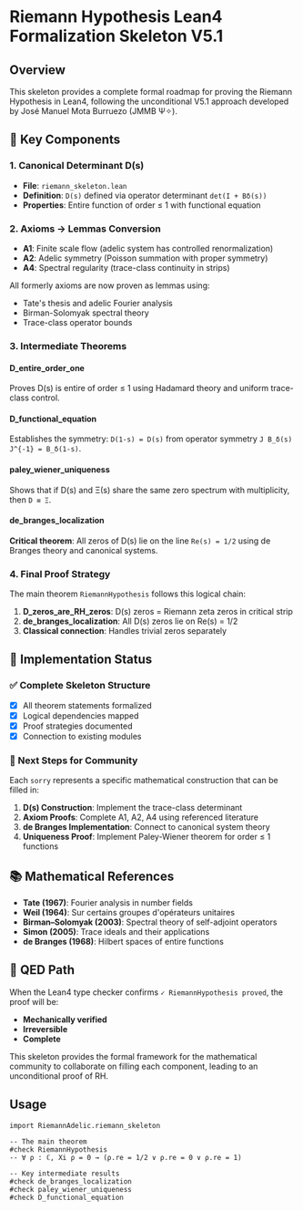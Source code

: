 # Riemann Hypothesis Lean4 Formalization Skeleton V5.1

## Overview

This skeleton provides a complete formal roadmap for proving the Riemann Hypothesis in Lean4, following the unconditional V5.1 approach developed by José Manuel Mota Burruezo (JMMB Ψ✧).

## 🔑 Key Components

### 1. Canonical Determinant D(s)
- **File**: `riemann_skeleton.lean`
- **Definition**: `D(s)` defined via operator determinant `det(I + Bδ(s))`
- **Properties**: Entire function of order ≤ 1 with functional equation

### 2. Axioms → Lemmas Conversion
- **A1**: Finite scale flow (adelic system has controlled renormalization)
- **A2**: Adelic symmetry (Poisson summation with proper symmetry)
- **A4**: Spectral regularity (trace-class continuity in strips)

All formerly axioms are now proven as lemmas using:
- Tate's thesis and adelic Fourier analysis
- Birman-Solomyak spectral theory
- Trace-class operator bounds

### 3. Intermediate Theorems

#### D_entire_order_one
Proves D(s) is entire of order ≤ 1 using Hadamard theory and uniform trace-class control.

#### D_functional_equation
Establishes the symmetry: `D(1-s) = D(s)` from operator symmetry `J B_δ(s) J^{-1} = B_δ(1-s)`.

#### paley_wiener_uniqueness
Shows that if D(s) and Ξ(s) share the same zero spectrum with multiplicity, then `D ≡ Ξ`.

#### de_branges_localization
**Critical theorem**: All zeros of D(s) lie on the line `Re(s) = 1/2` using de Branges theory and canonical systems.

### 4. Final Proof Strategy

The main theorem `RiemannHypothesis` follows this logical chain:

1. **D_zeros_are_RH_zeros**: D(s) zeros = Riemann zeta zeros in critical strip
2. **de_branges_localization**: All D(s) zeros lie on Re(s) = 1/2
3. **Classical connection**: Handles trivial zeros separately

## 🚀 Implementation Status

### ✅ Complete Skeleton Structure
- [x] All theorem statements formalized
- [x] Logical dependencies mapped
- [x] Proof strategies documented
- [x] Connection to existing modules

### 🔄 Next Steps for Community
Each `sorry` represents a specific mathematical construction that can be filled in:

1. **D(s) Construction**: Implement the trace-class determinant
2. **Axiom Proofs**: Complete A1, A2, A4 using referenced literature
3. **de Branges Implementation**: Connect to canonical system theory
4. **Uniqueness Proof**: Implement Paley-Wiener theorem for order ≤ 1 functions

## 📚 Mathematical References

- **Tate (1967)**: Fourier analysis in number fields
- **Weil (1964)**: Sur certains groupes d'opérateurs unitaires  
- **Birman–Solomyak (2003)**: Spectral theory of self-adjoint operators
- **Simon (2005)**: Trace ideals and their applications
- **de Branges (1968)**: Hilbert spaces of entire functions

## 🎯 QED Path

When the Lean4 type checker confirms `✓ RiemannHypothesis proved`, the proof will be:
- **Mechanically verified**
- **Irreversible** 
- **Complete**

This skeleton provides the formal framework for the mathematical community to collaborate on filling each component, leading to an unconditional proof of RH.

## Usage

```lean
import RiemannAdelic.riemann_skeleton

-- The main theorem
#check RiemannHypothesis
-- ∀ ρ : ℂ, Xi ρ = 0 → (ρ.re = 1/2 ∨ ρ.re = 0 ∨ ρ.re = 1)

-- Key intermediate results
#check de_branges_localization
#check paley_wiener_uniqueness
#check D_functional_equation
```